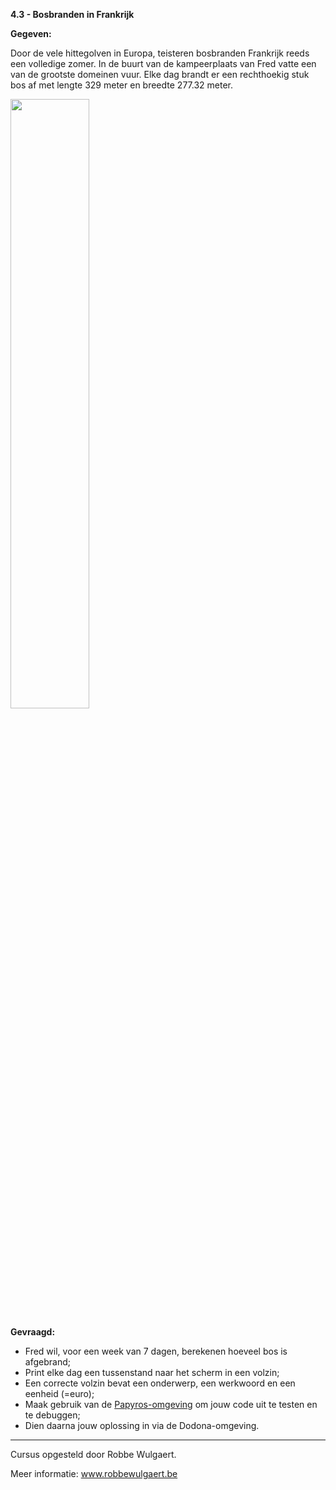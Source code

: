**4.3 - Bosbranden in Frankrijk**

**Gegeven:**

Door de vele hittegolven in Europa, teisteren bosbranden Frankrijk reeds een volledige zomer. In de buurt van de kampeerplaats van Fred vatte een van de grootste domeinen vuur. 
Elke dag brandt er een rechthoekig stuk bos af met lengte 329 meter en breedte 277.32 meter. 



<img src="https://images.pexels.com/photos/50700/styggkarret-reserve-burning-fire-50700.jpeg?auto=compress&cs=tinysrgb&w=1260&h=750&dpr=1" width="50%"/>

**Gevraagd:**


* Fred wil, voor een week van 7 dagen, berekenen hoeveel bos is afgebrand;
* Print elke dag een tussenstand naar het scherm in een volzin; 
* Een correcte volzin bevat een onderwerp, een werkwoord en een eenheid (=euro);
* Maak gebruik van de [Papyros-omgeving](https://papyros.dodona.be/?locale=nl&language=JavaScript) om jouw code uit te testen en te debuggen;
* Dien daarna jouw oplossing in via de Dodona-omgeving. 



---
Cursus opgesteld door Robbe Wulgaert.

Meer informatie: www.robbewulgaert.be
